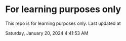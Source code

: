 # For learning purposes only
This repo is for learning purposes only.
Last updated at

Saturday, January 20, 2024 4:41:53 AM

